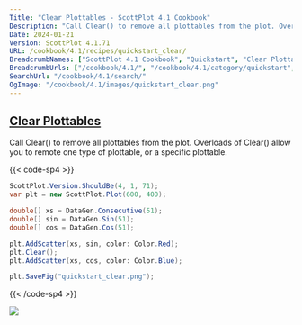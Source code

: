 ```yaml
---
Title: "Clear Plottables - ScottPlot 4.1 Cookbook"
Description: "Call Clear() to remove all plottables from the plot. Overloads of Clear() allow you to remote one type of plottable, or a specific plottable."
Date: 2024-01-21
Version: ScottPlot 4.1.71
URL: /cookbook/4.1/recipes/quickstart_clear/
BreadcrumbNames: ["ScottPlot 4.1 Cookbook", "Quickstart", "Clear Plottables"]
BreadcrumbUrls: ["/cookbook/4.1/", "/cookbook/4.1/category/quickstart", "/cookbook/4.1/recipes/quickstart_clear/"]
SearchUrl: "/cookbook/4.1/search/"
OgImage: "/cookbook/4.1/images/quickstart_clear.png"
---
```


<h2><a id='clear-plottables' href='/cookbook/4.1/recipes/quickstart_clear/'>Clear Plottables</a></h2>

Call Clear() to remove all plottables from the plot. Overloads of Clear() allow you to remote one type of plottable, or a specific plottable.

{{< code-sp4 >}}

```cs
ScottPlot.Version.ShouldBe(4, 1, 71);
var plt = new ScottPlot.Plot(600, 400);

double[] xs = DataGen.Consecutive(51);
double[] sin = DataGen.Sin(51);
double[] cos = DataGen.Cos(51);

plt.AddScatter(xs, sin, color: Color.Red);
plt.Clear();
plt.AddScatter(xs, cos, color: Color.Blue);

plt.SaveFig("quickstart_clear.png");
```

{{< /code-sp4 >}}

<img src='../../images/quickstart_clear.png' class='d-block mx-auto my-5' />


